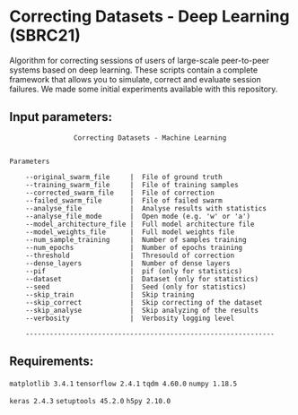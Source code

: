 # Correcting Datasets - Deep Learning (SBRC21)

Algorithm for correcting sessions of users of large-scale peer-to-peer systems based on deep learning.
These scripts contain a complete framework that allows you to simulate, correct and evaluate session failures.
We made some initial experiments available with this repository.


## Input parameters:

                    Correcting Datasets - Machine Learning


    Parameters
        
        --original_swarm_file     |  File of ground truth
        --training_swarm_file     |  File of training samples
        --corrected_swarm_file    |  File of correction
        --failed_swarm_file       |  File of failed swarm
        --analyse_file            |  Analyse results with statistics
        --analyse_file_mode       |  Open mode (e.g. 'w' or 'a')
        --model_architecture_file |  Full model architecture file
        --model_weights_file      |  Full model weights file
        --num_sample_training     |  Number of samples training
        --num_epochs              |  Number of epochs training
        --threshold               |  Thresould of correction
        --dense_layers            |  Number of dense layers
        --pif                     |  pif (only for statistics)
        --dataset                 |  Dataset (only for statistics)
        --seed                    |  Seed (only for statistics)
        --skip_train              |  Skip training
        --skip_correct            |  Skip correcting of the dataset
        --skip_analyse            |  Skip analyzing of the results
        --verbosity               |  Verbosity logging level 

        --------------------------------------------------------------


## Requirements:

`matplotlib 3.4.1`
`tensorflow 2.4.1`
`tqdm 4.60.0`
`numpy 1.18.5`

`keras 2.4.3`
`setuptools 45.2.0`
`h5py 2.10.0`

